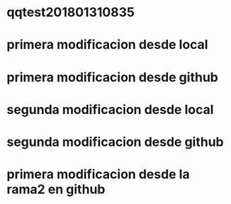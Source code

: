 # qqtest201801310835
# primera modificacion desde local
# primera modificacion desde github
# segunda modificacion desde local
# segunda modificacion desde github
# primera modificacion desde la rama2 en github

